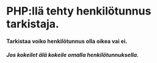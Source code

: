

# PHP:llä tehty henkilötunnus tarkistaja. 
#### Tarkistaa voiko henkilötunnus olla oikea vai ei. 
##### Jos kokeilet älä kokeile omalla henkilötunnuksella. 
